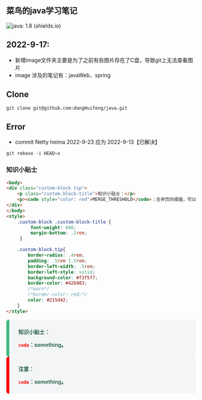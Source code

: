 ## 菜鸟的java学习笔记

![java: 1.8 (shields.io)](https://img.shields.io/badge/jdk-1.8-green)



## 2022-9-17:

- 新增image文件夹主要是为了之前有些图片存在了C盘，导致git上无法查看图片
- image 涉及的笔记有：javaWeb、spring



## Clone

```
git clone git@github.com:dangHuifeng/java.git
```



## Error

- commit Netty heima 2022-9-23 应为 2022-9-13【已解决】
```
git rebase -i HEAD~x
```



### 知识小贴士

```html
<body>
<div class="custom-block tip">
    <p class="custom-block-title">知识小贴士：</p>
    <p><code style="color: red">MERGE_THRESHOLD</code>：合并页的阈值，可以自己设置，在创建表或者创建索引时指定。</p>
</div>
</body>
<style>
    .custom-block .custom-block-title {
         font-weight: 600;
         margin-bottom: .2rem;
     }

    .custom-block.tip{
        border-radius: .4rem;
        padding: .5rem 1.5rem;
        border-left-width: .5rem;
        border-left-style: solid;
        background-color: #f3f5f7;
        border-color: #42b983;
        /*warn*/
        /*border-color: red;*/
        color: #215d42;
    }
</style>
```

<div style="border-radius: .4rem;
            padding: .5rem 1.5rem;
            border-left-width: .5rem;
            border-left-style: solid;
            background-color: #f3f5f7;
            border-color: #42b983;
            color: #215d42;
            font-weight: 600;">
    <p class="custom-block-title">知识小贴士：</p>
    <p><code style="color: red">code</code>：something。</p>
</div>

<div style="border-radius: .4rem;
            padding: .5rem 1.5rem;
            border-left-width: .5rem;
            border-left-style: solid;
            background-color: #f3f5f7;
            border-color: red;
            color: #215d42;
            font-weight: 600;">
    <p class="custom-block-title">注意：</p>
    <p><code style="color: red">code</code>：something。</p>
</div>

